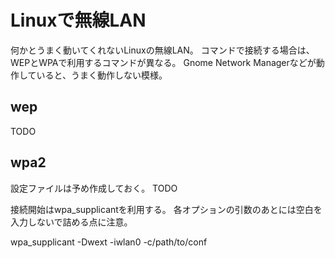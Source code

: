 Linuxで無線LAN
==================

何かとうまく動いてくれないLinuxの無線LAN。
コマンドで接続する場合は、WEPとWPAで利用するコマンドが異なる。
Gnome Network Managerなどが動作していると、うまく動作しない模様。

## wep

TODO

## wpa2

設定ファイルは予め作成しておく。
TODO

接続開始はwpa_supplicantを利用する。
各オプションの引数のあとには空白を入力しないで詰める点に注意。

wpa_supplicant -Dwext -iwlan0 -c/path/to/conf
